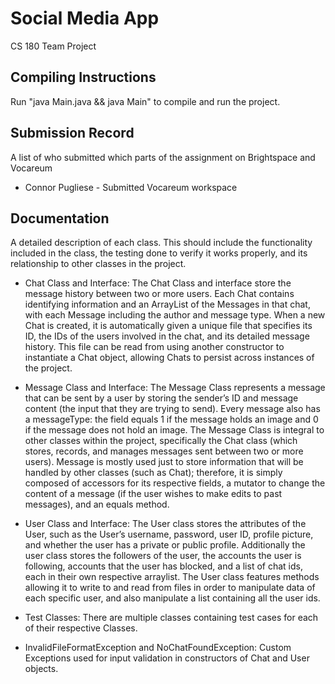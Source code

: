 
# Social Media App

CS 180 Team Project

## Compiling Instructions

Run "java Main.java && java Main" to compile and run the project.

## Submission Record

A list of who submitted which parts of the assignment on Brightspace and Vocareum

- Connor Pugliese - Submitted Vocareum workspace

## Documentation

A detailed description of each class. This should include the functionality included in the class, the testing done to verify it works properly, and its relationship to other classes in the project. 

- Chat Class and Interface: The Chat Class and interface store the message history between two or more users. Each Chat contains identifying information and an ArrayList of the Messages in that chat, with each Message including the author and message type. When a new Chat is created, it is automatically given a unique file that specifies its ID, the IDs of the users involved in the chat, and its detailed message history. This file can be read from using another constructor to instantiate a Chat object, allowing Chats to persist across instances of the project.

- Message Class and Interface: The Message Class represents a message that can be sent by a user by storing the sender’s ID and message content (the input that they are trying to send). Every message also has a messageType: the field equals 1 if the message holds an image and 0 if the message does not hold an image. The Message Class is integral to other classes within the project, specifically the Chat class (which stores, records, and manages messages sent between two or more users). Message is mostly used just to store information that will be handled by other classes (such as Chat); therefore, it is simply composed of accessors for its respective fields, a mutator to change the content of a message (if the user wishes to make edits to past messages), and an equals method.

- User Class and Interface: The User class stores the attributes of the User, such as the User’s username, password, user ID, profile picture, and whether the user has a private or public profile. Additionally the user class stores the followers of the user, the accounts the user is following, accounts that the user has blocked, and a list of chat ids, each in their own respective arraylist. The User class features methods allowing it to write to and read from files in order to manipulate data of each specific user, and also manipulate a list containing all the user ids.

- Test Classes: There are multiple classes containing test cases for each of their respective Classes.

- InvalidFileFormatException and NoChatFoundException: Custom Exceptions used for input validation in constructors of Chat and User objects.
